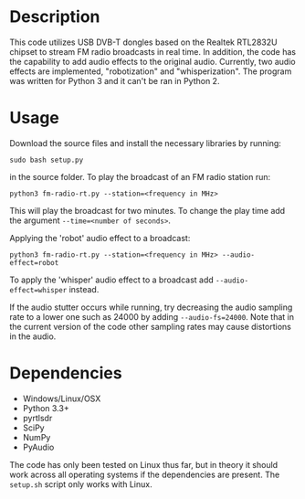 # Description
This code utilizes USB DVB-T dongles based on the Realtek RTL2832U chipset to stream FM radio broadcasts in real time. In addition, the code has the capability to add audio effects to the original audio. Currently, two audio effects are implemented, "robotization" and "whisperization". The program was written for Python 3 and it can't be ran in Python 2.

# Usage
Download the source files and install the necessary libraries by running: 
```
sudo bash setup.py
```
in the source folder. To play the broadcast of an FM radio station run:
```
python3 fm-radio-rt.py --station=<frequency in MHz>
```
This will play the broadcast for two minutes. To change the play time add the argument `--time=<number of seconds>`.

Applying the 'robot' audio effect to a broadcast:
```
python3 fm-radio-rt.py --station=<frequency in MHz> --audio-effect=robot
```
To apply the 'whisper' audio effect to a broadcast add `--audio-effect=whisper` instead.

If the audio stutter occurs while running, try decreasing the audio sampling rate to a lower one such as 24000 by adding `--audio-fs=24000`. Note that in the current version of the code other sampling rates may cause distortions in the audio.

# Dependencies
+ Windows/Linux/OSX
+ Python 3.3+
+ pyrtlsdr
+ SciPy
+ NumPy
+ PyAudio

The code has only been tested on Linux thus far, but in theory it should work across all operating systems if the dependencies are present. The `setup.sh` script only works with Linux.